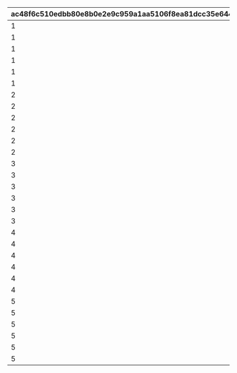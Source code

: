 |ac48f6c510edbb80e8b0e2e9c959a1aa5106f8ea81dcc35e644fb7e0e0b2a188|460875f515fd01961c0b8c26837687d8adfbfcaea5cc08a25ff497abb5768f96|a451bae11854f33d85af16e19ca4922acb89a2ad8aaa27ec9c4538af07d94d53|7de332839d89b7f885e0e1b12bd9cc1d93ed0fc4c4b388c32671096b322f8c2e|
| --- | --- | --- | --- |
|1|1|4301511|18|
|1|2|4301512|18|
|1|3|4301513|18|
|1|4|4301514|18|
|1|5|4301515|18|
|1|6|26202|2|
|2|1|4302511|18|
|2|2|4302512|18|
|2|3|4302513|18|
|2|4|4302514|18|
|2|5|4302515|18|
|2|6|26202|2|
|3|1|4303511|18|
|3|2|4303512|18|
|3|3|4303513|18|
|3|4|4303514|18|
|3|5|4303515|18|
|3|6|26202|2|
|4|1|4304511|18|
|4|2|4304512|18|
|4|3|4304513|18|
|4|4|4304514|18|
|4|5|4304515|18|
|4|6|26202|2|
|5|1|4305511|18|
|5|2|4305512|18|
|5|3|4305513|18|
|5|4|4305514|18|
|5|5|4305515|18|
|5|6|26202|2|